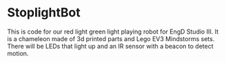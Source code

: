# StoplightBot

This is code for our red light green light playing robot for EngD Studio III. It is a chameleon made of 3d printed parts and Lego EV3 Mindstorms sets. There will be LEDs that light up and an IR sensor with a beacon to detect motion. 
